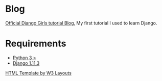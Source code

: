 # Blog
[Official Django Girls tutorial Blog.](https://djangogirls.org/) My first tutorial I used to learn Django. 

# Requirements
* [Python 3 >](https://www.python.org/) 
* [Django 1.11.3](https://www.djangoproject.com/)

[HTML Template by W3 Layouts](https://w3layouts.com/)


